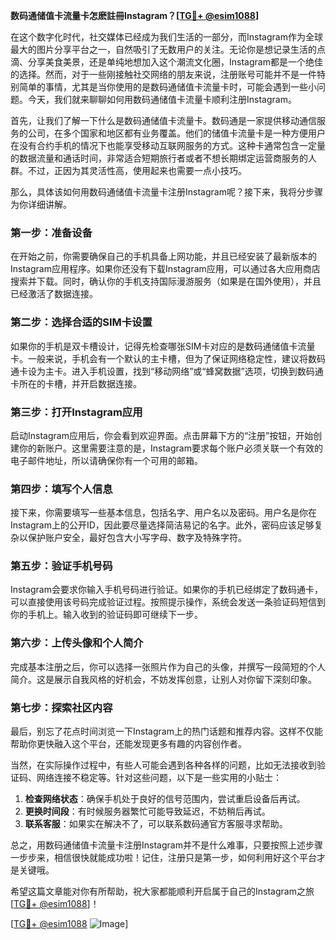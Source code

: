**数码通储值卡流量卡怎麽註冊Instagram？[[TG💪+ @esim1088](https://t.me/s/esim1088)]**

在这个数字化时代，社交媒体已经成为我们生活的一部分，而Instagram作为全球最大的图片分享平台之一，自然吸引了无数用户的关注。无论你是想记录生活的点滴、分享美食美景，还是单纯地想加入这个潮流文化圈，Instagram都是一个绝佳的选择。然而，对于一些刚接触社交网络的朋友来说，注册账号可能并不是一件特别简单的事情，尤其是当你使用的是数码通储值卡流量卡时，可能会遇到一些小问题。今天，我们就来聊聊如何用数码通储值卡流量卡顺利注册Instagram。

首先，让我们了解一下什么是数码通储值卡流量卡。数码通是一家提供移动通信服务的公司，在多个国家和地区都有业务覆盖。他们的储值卡流量卡是一种方便用户在没有合约手机的情况下也能享受移动互联网服务的方式。这种卡通常包含一定量的数据流量和通话时间，非常适合短期旅行者或者不想长期绑定运营商服务的人群。不过，正因为其灵活性高，使用起来也需要一点小技巧。

那么，具体该如何用数码通储值卡流量卡注册Instagram呢？接下来，我将分步骤为你详细讲解。

### 第一步：准备设备

在开始之前，你需要确保自己的手机具备上网功能，并且已经安装了最新版本的Instagram应用程序。如果你还没有下载Instagram应用，可以通过各大应用商店搜索并下载。同时，确认你的手机支持国际漫游服务（如果是在国外使用），并且已经激活了数据连接。

### 第二步：选择合适的SIM卡设置

如果你的手机是双卡槽设计，记得先检查哪张SIM卡对应的是数码通储值卡流量卡。一般来说，手机会有一个默认的主卡槽，但为了保证网络稳定性，建议将数码通卡设为主卡。进入手机设置，找到“移动网络”或“蜂窝数据”选项，切换到数码通卡所在的卡槽，并开启数据连接。

### 第三步：打开Instagram应用

启动Instagram应用后，你会看到欢迎界面。点击屏幕下方的“注册”按钮，开始创建你的新账户。这里需要注意的是，Instagram要求每个账户必须关联一个有效的电子邮件地址，所以请确保你有一个可用的邮箱。

### 第四步：填写个人信息

接下来，你需要填写一些基本信息，包括名字、用户名以及密码。用户名是你在Instagram上的公开ID，因此要尽量选择简洁易记的名字。此外，密码应该足够复杂以保护账户安全，最好包含大小写字母、数字及特殊字符。

### 第五步：验证手机号码

Instagram会要求你输入手机号码进行验证。如果你的手机已经绑定了数码通卡，可以直接使用该号码完成验证过程。按照提示操作，系统会发送一条验证码短信到你的手机上。输入收到的验证码即可继续下一步。

### 第六步：上传头像和个人简介

完成基本注册之后，你可以选择一张照片作为自己的头像，并撰写一段简短的个人简介。这是展示自我风格的好机会，不妨发挥创意，让别人对你留下深刻印象。

### 第七步：探索社区内容

最后，别忘了花点时间浏览一下Instagram上的热门话题和推荐内容。这样不仅能帮助你更快融入这个平台，还能发现更多有趣的内容创作者。

当然，在实际操作过程中，有些人可能会遇到各种各样的问题，比如无法接收到验证码、网络连接不稳定等。针对这些问题，以下是一些实用的小贴士：

1. **检查网络状态**：确保手机处于良好的信号范围内，尝试重启设备后再试。
2. **更换时间段**：有时候服务器繁忙可能导致延迟，不妨稍后再试。
3. **联系客服**：如果实在解决不了，可以联系数码通官方客服寻求帮助。

总之，用数码通储值卡流量卡注册Instagram并不是什么难事，只要按照上述步骤一步步来，相信很快就能成功啦！记住，注册只是第一步，如何利用好这个平台才是关键哦。

希望这篇文章能对你有所帮助，祝大家都能顺利开启属于自己的Instagram之旅[[TG💪+ @esim1088](https://t.me/s/esim1088)]！

[[TG💪+ @esim1088](https://t.me/s/esim1088) ![Image](https://i.postimg.cc/4NQfJmqS/Snipaste-2025-05-13-00-14-12.png)]